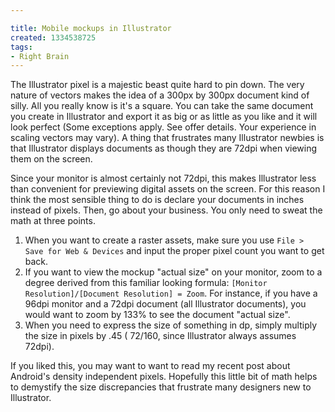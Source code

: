 ```yaml
---

title: Mobile mockups in Illustrator
created: 1334538725
tags:
- Right Brain
---
```

The Illustrator pixel is a majestic beast quite hard to pin down. The very nature of vectors makes the idea of a 300px by 300px document kind of silly. All you really know is it's a square. You can take the same document you create in Illustrator and export it as big or as little as you like and it will look perfect (Some exceptions apply. See offer details. Your experience in scaling vectors may vary). A thing that frustrates many Illustrator newbies is that Illustrator displays documents as though they are 72dpi when viewing them on the screen. 

Since your monitor is almost certainly not 72dpi, this makes Illustrator less than convenient for previewing digital assets on the screen. For this reason I think the most sensible thing to do is declare your documents in inches instead of pixels. Then, go about your business. You only need to sweat the math at three points. 

1. When you want to create a raster assets, make sure you use `File > Save for Web & Devices` and input the proper pixel count you want to get back.
2. If you want to view the mockup "actual size" on your monitor, zoom to a degree derived from this familiar looking formula: `[Monitor Resolution]/[Document Resolution] = Zoom`. For instance, if you have a 96dpi monitor and a 72dpi document (all Illustrator documents), you would want to zoom by 133% to see the document "actual size".
3. When you need to express the size of something in dp, simply multiply the size in pixels by .45 ( 72/160, since Illustrator always assumes 72dpi).

If you liked this, you may want to want to read my recent post about Android's density independent pixels. Hopefully this little bit of math helps to demystify the size discrepancies that frustrate many designers new to Illustrator. 
